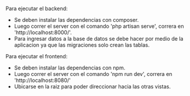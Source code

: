 Para ejecutar el backend:
- Se deben instalar las dependencias con composer.
- Luego correr el server con el comando 'php artisan serve', correra en 'http://localhost:8000/'.
- Para ingresar datos a la base de datos se debe hacer por medio de la aplicacion ya que las migraciones solo crean las tablas.

Para ejecutar el frontend:
- Se deben instalar las dependencias con npm.
- Luego correr el server con el comando 'npm run dev', correra en 'http://localhost:8080/'
- Ubicarse en la raiz para poder direccionar hacia las otras vistas.
